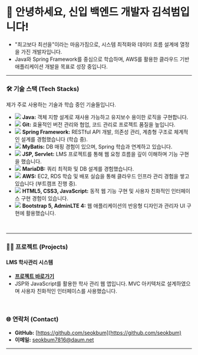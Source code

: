 # 👋 안녕하세요, 신입 백엔드 개발자 김석범입니다!

* "최고보다 최선을"이라는 마음가짐으로, 시스템 최적화와 데이터 흐름 설계에 열정을 가진 개발자입니다.
* Java와 Spring Framework를 중심으로 학습하며, AWS를 활용한 클라우드 기반 애플리케이션 개발을 목표로 성장 중입니다.

---

### 🛠️ 기술 스택 (Tech Stacks)

제가 주로 사용하는 기술과 학습 중인 기술들입니다.

* <img src="https://img.shields.io/badge/Java-007396?style=for-the-badge&logo=java&logoColor=white"> **Java:** 객체 지향 설계로 재사용 가능하고 유지보수 용이한 로직을 구현합니다.
* <img src="https://img.shields.io/badge/Git-F05032?style=for-the-badge&logo=git&logoColor=white"> **Git:** 효율적인 버전 관리와 협업, 코드 관리로 프로젝트 품질을 높입니다.
* <img src="https://img.shields.io/badge/Spring-6DB33F?style=for-the-badge&logo=spring&logoColor=white"> **Spring Framework:** RESTful API 개발, 의존성 관리, 계층형 구조로 체계적인 설계를 경험했습니다 (학습 중).
* <img src="https://img.shields.io/badge/MyBatis-EE6D00?style=for-the-badge&logo=mybatis&logoColor=white"> **MyBatis:** DB 매핑 경험이 있으며, Spring 학습과 연계하고 있습니다.
* <img src="https://img.shields.io/badge/JSP-007396?style=for-the-badge&logo=java&logoColor=white"> **JSP, Servlet:** LMS 프로젝트를 통해 웹 요청 흐름을 깊이 이해하며 기능 구현을 했습니다.
* <img src="https://img.shields.io/badge/MariaDB-003545?style=for-the-badge&logo=mariadb&logoColor=white"> **MariaDB:** 쿼리 최적화 및 DB 설계를 경험했습니다.
* <img src="https://img.shields.io/badge/AWS-232F3E?style=for-the-badge&logo=amazon-aws&logoColor=white"> **AWS:** EC2, RDS 학습 및 배포 실습을 통해 클라우드 인프라 관리 경험을 쌓고 있습니다 (부트캠프 진행 중).
* <img src="https://img.shields.io/badge/HTML5-E34F26?style=for-the-badge&logo=html5&logoColor=white"> **HTML5, CSS3, JavaScript:** 동적 웹 기능 구현 및 사용자 친화적인 인터페이스 구현 경험이 있습니다.
* <img src="https://img.shields.io/badge/Bootstrap-7952B3?style=for-the-badge&logo=bootstrap&logoColor=white"> **Bootstrap 5, AdminLTE 4:** 웹 애플리케이션의 반응형 디자인과 관리자 UI 구현에 활용했습니다.

<br>

---

### 👨‍💻 프로젝트 (Projects)

#### **LMS 학사관리 시스템**
* **[프로젝트 바로가기](https://github.com/seokbum/LMSProject1)**
* JSP와 JavaScript를 활용한 학사 관리 웹 앱입니다. MVC 아키텍처로 설계하였으며 사용자 친화적인 인터페이스를 사용했습니다.

<br>


### 🌐 연락처 (Contact)

* **GitHub:** [https://github.com/seokbum](https://github.com/seokbum)
* **이메일:** seokbum7816@daum.net

---
